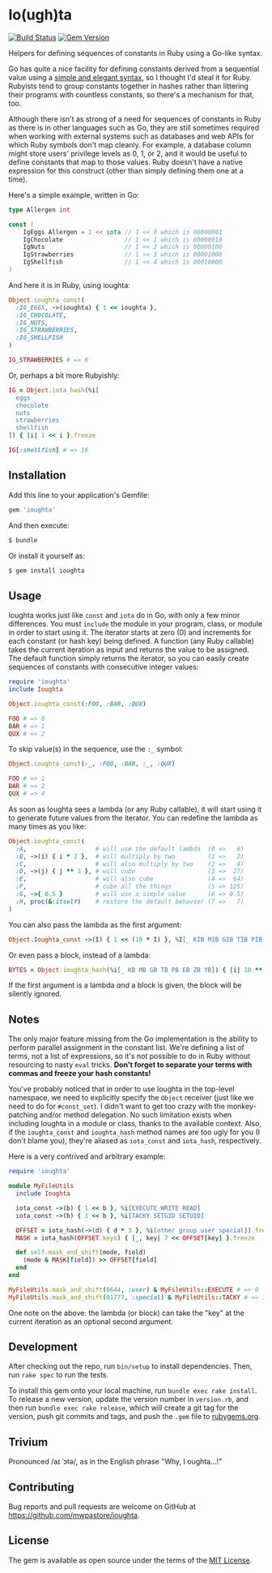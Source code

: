 # Io(ugh)ta

[![Build Status](https://travis-ci.org/mwpastore/ioughta.svg?branch=master)](https://travis-ci.org/mwpastore/ioughta)
[![Gem Version](https://badge.fury.io/rb/ioughta.svg)](https://badge.fury.io/rb/ioughta)

Helpers for defining sequences of constants in Ruby using a Go-like syntax.

Go has quite a nice facility for defining constants derived from a sequential
value using a [simple and elegant syntax][1], so I thought I'd steal it for
Ruby. Rubyists tend to group constants together in hashes rather than littering
their programs with countless constants, so there's a mechanism for that, too.

Although there isn't as strong of a need for sequences of constants in Ruby as
there is in other languages such as Go, they are still sometimes required when
working with external systems such as databases and web APIs for which Ruby
symbols don't map cleanly. For example, a database column might store users'
privilege levels as 0, 1, or 2, and it would be useful to define constants that
map to those values. Ruby doesn't have a native expression for this construct
(other than simply defining them one at a time).

Here's a simple example, written in Go:

```go
type Allergen int

const (
    IgEggs Allergen = 1 << iota // 1 << 0 which is 00000001
    IgChocolate                 // 1 << 1 which is 00000010
    IgNuts                      // 1 << 2 which is 00000100
    IgStrawberries              // 1 << 3 which is 00001000
    IgShellfish                 // 1 << 4 which is 00010000
)
```

And here it is in Ruby, using ioughta:

```ruby
Object.ioughta_const(
  :IG_EGGS, ->(ioughta) { 1 << ioughta },
  :IG_CHOCOLATE,
  :IG_NUTS,
  :IG_STRAWBERRIES,
  :IG_SHELLFISH
)

IG_STRAWBERRIES # => 8
```

Or, perhaps a bit more Rubyishly:

```ruby
IG = Object.iota_hash(%i[
  eggs
  chocolate
  nuts
  strawberries
  shellfish
]) { |i| 1 << i }.freeze

IG[:shellfish] # => 16
```

## Installation

Add this line to your application's Gemfile:

```ruby
gem 'ioughta'
```

And then execute:

```sh
$ bundle
```

Or install it yourself as:

```sh
$ gem install ioughta
```

## Usage

Ioughta works just like `const` and `iota` do in Go, with only a few minor
differences. You must `include` the module in your program, class, or module in
order to start using it. The iterator starts at zero (0) and increments for
each constant (or hash key) being defined. A function (any Ruby callable) takes
the current iteration as input and returns the value to be assigned. The
default function simply returns the iterator, so you can easily create
sequences of constants with consecutive integer values:

```ruby
require 'ioughta'
include Ioughta

Object.ioughta_const(:FOO, :BAR, :QUX)

FOO # => 0
BAR # => 1
QUX # => 2
```

To skip value(s) in the sequence, use the `:_` symbol:

```ruby
Object.ioughta_const(:_, :FOO, :BAR, :_, :QUX)

FOO # => 1
BAR # => 2
QUX # => 4
```

As soon as Ioughta sees a lambda (or any Ruby callable), it will start using it
to generate future values from the iterator. You can redefine the lambda as
many times as you like:

```ruby
Object.ioughta_const(
  :A,                   # will use the default lambda  (0 =>   0)
  :B, ->(i) { i * 2 },  # will multiply by two         (1 =>   2)
  :C,                   # will also multiply by two    (2 =>   4)
  :D, ->(j) { j ** 3 }, # will cube                    (3 =>  27)
  :E,                   # will also cube               (4 =>  64)
  :F,                   # cube all the things          (5 => 125)
  :G, ->{ 0.5 }         # will use a simple value      (6 => 0.5)
  :H, proc(&:itself)    # restore the default behavior (7 =>   7)
)
```

You can also pass the lambda as the first argument:

```ruby
Object.Ioughta_const ->(I) { 1 << (10 * I) }, %I[_ KIB MIB GIB TIB PIB EIB ZIB YIB]
```

Or even pass a block, instead of a lambda:

```ruby
BYTES = Object.ioughta_hash(%i[_ KB MB GB TB PB EB ZB YB]) { |i| 10 ** (i * 3) }.freeze
```

If the first argument is a lambda *and* a block is given, the block will be
silently ignored.

## Notes

The only major feature missing from the Go implementation is the ability to
perform parallel assignment in the constant list. We're defining a list of
terms, not a list of expressions, so it's not possible to do in Ruby without
resourcing to nasty `eval` tricks. **Don't forget to separate your terms with
commas and freeze your hash constants!**

You've probably noticed that in order to use Ioughta in the top-level
namespace, we need to explicitly specify the `Object` receiver (just like we
need to do for `#const_set`). I didn't want to get too crazy with the
monkey-patching and/or method delegation. No such limitation exists when
including Ioughta in a module or class, thanks to the available context. Also,
if the `ioughta_const` and `ioughta_hash` method names are too ugly for you (I
don't blame you), they're aliased as `iota_const` and `iota_hash`,
respectively.

Here is a very contrived and arbitrary example:

```ruby
require 'ioughta'

module MyFileUtils
  include Ioughta

  iota_const ->(b) { 1 << b }, %i[EXECUTE WRITE READ]
  iota_const ->(b) { 1 << b }, %i[TACKY SETGID SETUID]

  OFFSET = iota_hash(->(d) { d * 3 }, %i[other group user special]).freeze
  MASK = iota_hash(OFFSET.keys) { |_, key| 7 << OFFSET[key] }.freeze

  def self.mask_and_shift(mode, field)
    (mode & MASK[field]) >> OFFSET[field]
  end
end

MyFileUtils.mask_and_shift(0644, :user) & MyFileUtils::EXECUTE # => 0
MyFileUtils.mask_and_shift(01777, :special) & MyFileUtils::TACKY # => 1
```

One note on the above: the lambda (or block) can take the "key" at the current
iteration as an optional second argument.

## Development

After checking out the repo, run `bin/setup` to install dependencies. Then, run
`rake spec` to run the tests.

To install this gem onto your local machine, run `bundle exec rake install`. To
release a new version, update the version number in `version.rb`, and then run
`bundle exec rake release`, which will create a git tag for the version, push
git commits and tags, and push the `.gem` file to
[rubygems.org](https://rubygems.org).

## Trivium

Pronounced /aɪ ˈɔtə/, as in the English phrase "Why, I oughta...!"

## Contributing

Bug reports and pull requests are welcome on GitHub at
https://github.com/mwpastore/ioughta.

## License

The gem is available as open source under the terms of the [MIT
License](http://opensource.org/licenses/MIT).

[1]: https://splice.com/blog/iota-elegant-constants-golang/
